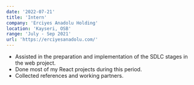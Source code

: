 ```yaml
---
date: '2022-07-21'
title: 'Intern'
company: 'Erciyes Anadolu Holding'
location: 'Kayseri, OSB'
range: 'July - Sep 2021'
url: 'https://erciyesanadolu.com/'
---
```


- Assisted in the preparation and implementation of the SDLC stages in the web project.
- Done most of my React projects during this period.
- Collected references and working partners.
